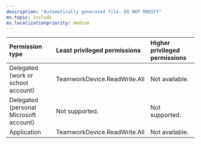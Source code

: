 ```yaml
---
description: "Automatically generated file. DO NOT MODIFY"
ms.topic: include
ms.localizationpriority: medium
---
```


|Permission type|Least privileged permissions|Higher privileged permissions|
|:---|:---|:---|
|Delegated (work or school account)|TeamworkDevice.ReadWrite.All|Not available.|
|Delegated (personal Microsoft account)|Not supported.|Not supported.|
|Application|TeamworkDevice.ReadWrite.All|Not available.|

